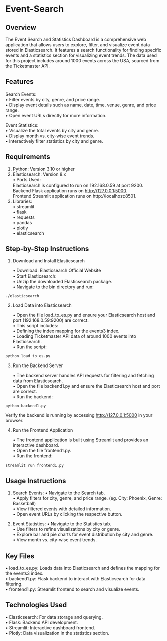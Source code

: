 # Event-Search
## Overview

The Event Search and Statistics Dashboard is a comprehensive web application that allows users to explore, filter, and visualize event data stored in Elasticsearch. It features a search functionality for finding specific events and a statistics section for visualizing event trends. The data used for this project includes around 1000 events across the USA, sourced from the Ticketmaster API.

## Features

Search Events: <br/>
	• Filter events by city, genre, and price range. <br/>
	• Display event details such as name, date, time, venue, genre, and price range. <br/>
	• Open event URLs directly for more information. <br/>
 
Event Statistics: <br/>
	• Visualize the total events by city and genre. <br/>
	• Display month vs. city-wise event trends. <br/>
	• Interactively filter statistics by city and genre. <br/>

## Requirements

1.	Python: Version 3.10 or higher 
2.	Elasticsearch: Version 8.x <br/>
       • Ports Used: <br/>
   	Elasticsearch is configured to run on 192.168.0.59 at port 9200. <br/>
   	Backend Flask application runs on http://127.0.0.1:5000. <br/>
   	Frontend Streamlit application runs on http://localhost:8501. <br/>
4.	Libraries: <br/>
   	• streamlit <br/>
   	• flask <br/>
   	• requests <br/>
   	• pandas <br/>
   	• plotly <br/>
   	• elasticsearch <br/>

## Step-by-Step Instructions

1. Download and Install Elasticsearch <br/>

	•	Download: Elasticsearch Official Website <br/>
	•	Start Elasticsearch: <br/>
	•	Unzip the downloaded Elasticsearch package. <br/>
	•	Navigate to the bin directory and run: <br/>

```
./elasticsearch
```
2. Load Data into Elasticsearch

	•	Open the file load_to_es.py and ensure your Elasticsearch host and port (192.168.0.59:9200) are correct. <br/>
	•	This script includes: <br/>
	•	Defining the index mapping for the events3 index. <br/>
	•	Loading Ticketmaster API data of around 1000 events into Elasticsearch. <br/>
	•	Run the script: <br/>
```
python load_to_es.py
```

3. Run the Backend Server

	•	The backend server handles API requests for filtering and fetching data from Elasticsearch. <br/>
	•	Open the file backend1.py and ensure the Elasticsearch host and port are correct. <br/>
	•	Run the backend: <br/>
```
python backend1.py
```
Verify the backend is running by accessing http://127.0.0.1:5000 in your browser.

4. Run the Frontend Application

	•	The frontend application is built using Streamlit and provides an interactive dashboard. <br/>
	•	Open the file frontend1.py. <br/>
	•	Run the frontend: <br/>
```
streamlit run frontend1.py
```

## Usage Instructions

1.	Search Events:
	•	Navigate to the Search tab. <br/>
	•	Apply filters for city, genre, and price range. (eg. City: Phoenix, Genre: Basketball)<br/>
	•	View filtered events with detailed information. <br/>
	•	Open event URLs by clicking the respective button. <br/>

2.	Event Statistics:
	•	Navigate to the Statistics tab. <br/>
	•	Use filters to refine visualizations by city or genre. <br/>
	•	Explore bar and pie charts for event distribution by city and genre. <br/>
	•	View month vs. city-wise event trends. <br/>

## Key Files

• load_to_es.py: Loads data into Elasticsearch and defines the mapping for the events3 index. <br/>
• backend1.py: Flask backend to interact with Elasticsearch for data filtering. <br/>
• frontend1.py: Streamlit frontend to search and visualize events. <br/>

## Technologies Used

• Elasticsearch: For data storage and querying. <br/>
• Flask: Backend API development. <br/>
• Streamlit: Interactive dashboard frontend. <br/>
• Plotly: Data visualization in the statistics section. <br/>
